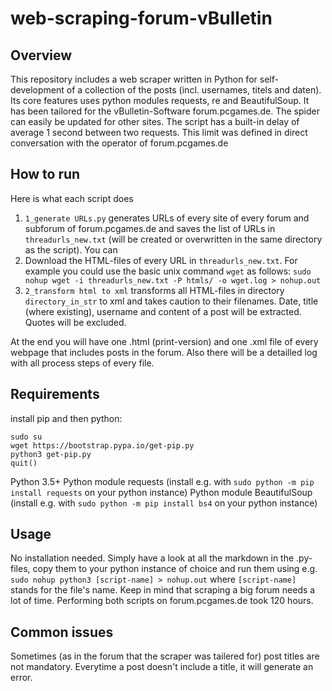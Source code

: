 # web-scraping-forum-vBulletin
## Overview
This repository includes a web scraper written in Python for self-development of a collection of the posts (incl. usernames, titels and daten). Its core features uses python modules requests, re and BeautifulSoup. It has been tailored for the vBulletin-Software forum.pcgames.de. The spider can easily be updated for other sites.
The script has a built-in delay of average 1 second between two requests. This limit was defined in direct conversation with the operator of forum.pcgames.de
## How to run
Here is what each script does
1. `1_generate URLs.py` generates URLs of every site of every forum and subforum of forum.pcgames.de and saves the list of URLs in `threadurls_new.txt` (will be created or overwritten in the same directory as the script). You can 
2. Download the HTML-files of every URL in `threadurls_new.txt`. For example you could use the basic unix command `wget` as follows: `sudo nohup wget -i threadurls_new.txt -P htmls/ -o wget.log > nohup.out`
3. `2_transform html to xml` transforms all HTML-files in directory `directory_in_str` to xml and takes caution to their filenames. Date, title (where existing), username and content of a post will be extracted. Quotes will be excluded.

At the end you will have one .html (print-version) and one .xml file of every webpage that includes posts in the forum. Also there will be a detailled log with all process steps of every file.
## Requirements
install pip and then python:
```
sudo su
wget https://bootstrap.pypa.io/get-pip.py
python3 get-pip.py
quit()
```
Python 3.5+
Python module requests (install e.g. with `sudo python -m pip install requests` on your python instance)
Python module BeautifulSoup (install e.g. with `sudo python -m pip install bs4` on your python instance)
## Usage
No installation needed. Simply have a look at all the markdown in the .py-files, copy them to your python instance of choice and run them using e.g. `sudo nohup python3 [script-name] > nohup.out` where `[script-name]` stands for the file's name. Keep in mind that scraping a big forum needs a lot of time. Performing both scripts on forum.pcgames.de took 120 hours.
## Common issues
Sometimes (as in the forum that the scraper was tailered for) post titles are not mandatory. Everytime a post doesn't include a title, it will generate an error.

